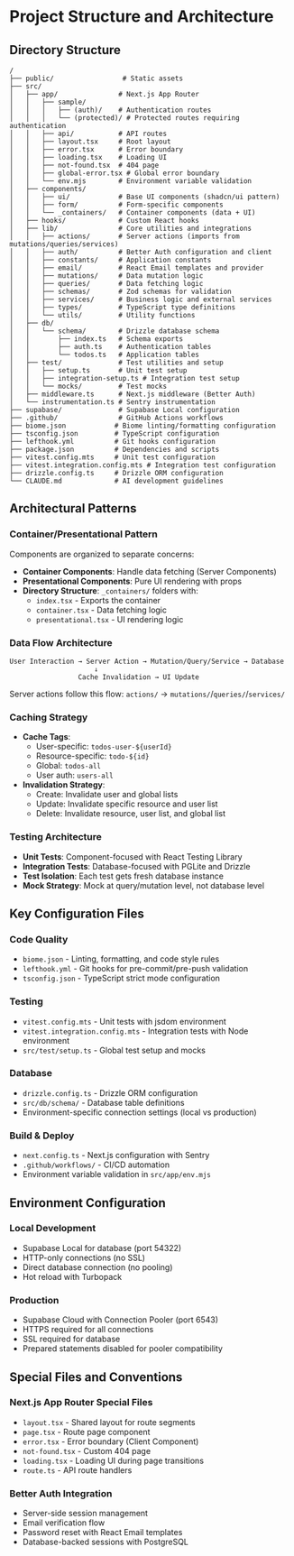 # Project Structure and Architecture

## Directory Structure

```
/
├── public/                 # Static assets
├── src/
│   ├── app/               # Next.js App Router
│   │   ├── sample/
│   │   │   ├── (auth)/    # Authentication routes
│   │   │   └── (protected)/ # Protected routes requiring authentication
│   │   ├── api/           # API routes
│   │   ├── layout.tsx     # Root layout
│   │   ├── error.tsx      # Error boundary
│   │   ├── loading.tsx    # Loading UI
│   │   ├── not-found.tsx  # 404 page
│   │   ├── global-error.tsx # Global error boundary
│   │   └── env.mjs        # Environment variable validation
│   ├── components/
│   │   ├── ui/            # Base UI components (shadcn/ui pattern)
│   │   ├── form/          # Form-specific components
│   │   └── _containers/   # Container components (data + UI)
│   ├── hooks/             # Custom React hooks
│   ├── lib/               # Core utilities and integrations
│   │   ├── actions/       # Server actions (imports from mutations/queries/services)
│   │   ├── auth/          # Better Auth configuration and client
│   │   ├── constants/     # Application constants
│   │   ├── email/         # React Email templates and provider
│   │   ├── mutations/     # Data mutation logic
│   │   ├── queries/       # Data fetching logic
│   │   ├── schemas/       # Zod schemas for validation
│   │   ├── services/      # Business logic and external services
│   │   ├── types/         # TypeScript type definitions
│   │   └── utils/         # Utility functions
│   ├── db/
│   │   └── schema/        # Drizzle database schema
│   │       ├── index.ts   # Schema exports
│   │       ├── auth.ts    # Authentication tables
│   │       └── todos.ts   # Application tables
│   ├── test/              # Test utilities and setup
│   │   ├── setup.ts       # Unit test setup
│   │   ├── integration-setup.ts # Integration test setup
│   │   └── mocks/         # Test mocks
│   ├── middleware.ts      # Next.js middleware (Better Auth)
│   └── instrumentation.ts # Sentry instrumentation
├── supabase/              # Supabase Local configuration
├── .github/               # GitHub Actions workflows
├── biome.json            # Biome linting/formatting configuration
├── tsconfig.json         # TypeScript configuration
├── lefthook.yml          # Git hooks configuration
├── package.json          # Dependencies and scripts
├── vitest.config.mts     # Unit test configuration
├── vitest.integration.config.mts # Integration test configuration
├── drizzle.config.ts     # Drizzle ORM configuration
└── CLAUDE.md             # AI development guidelines
```

## Architectural Patterns

### Container/Presentational Pattern
Components are organized to separate concerns:
- **Container Components**: Handle data fetching (Server Components)
- **Presentational Components**: Pure UI rendering with props
- **Directory Structure**: `_containers/` folders with:
  - `index.tsx` - Exports the container
  - `container.tsx` - Data fetching logic
  - `presentational.tsx` - UI rendering logic

### Data Flow Architecture
```
User Interaction → Server Action → Mutation/Query/Service → Database
                     ↓
                 Cache Invalidation → UI Update
```

Server actions follow this flow:
`actions/` → `mutations/`/`queries/`/`services/`

### Caching Strategy
- **Cache Tags**:
  - User-specific: `todos-user-${userId}`
  - Resource-specific: `todo-${id}`
  - Global: `todos-all`
  - User auth: `users-all`
- **Invalidation Strategy**:
  - Create: Invalidate user and global lists
  - Update: Invalidate specific resource and user list
  - Delete: Invalidate resource, user list, and global list

### Testing Architecture
- **Unit Tests**: Component-focused with React Testing Library
- **Integration Tests**: Database-focused with PGLite and Drizzle
- **Test Isolation**: Each test gets fresh database instance
- **Mock Strategy**: Mock at query/mutation level, not database level

## Key Configuration Files

### Code Quality
- `biome.json` - Linting, formatting, and code style rules
- `lefthook.yml` - Git hooks for pre-commit/pre-push validation
- `tsconfig.json` - TypeScript strict mode configuration

### Testing
- `vitest.config.mts` - Unit tests with jsdom environment
- `vitest.integration.config.mts` - Integration tests with Node environment
- `src/test/setup.ts` - Global test setup and mocks

### Database
- `drizzle.config.ts` - Drizzle ORM configuration
- `src/db/schema/` - Database table definitions
- Environment-specific connection settings (local vs production)

### Build & Deploy
- `next.config.ts` - Next.js configuration with Sentry
- `.github/workflows/` - CI/CD automation
- Environment variable validation in `src/app/env.mjs`

## Environment Configuration

### Local Development
- Supabase Local for database (port 54322)
- HTTP-only connections (no SSL)
- Direct database connection (no pooling)
- Hot reload with Turbopack

### Production
- Supabase Cloud with Connection Pooler (port 6543)
- HTTPS required for all connections
- SSL required for database
- Prepared statements disabled for pooler compatibility

## Special Files and Conventions

### Next.js App Router Special Files
- `layout.tsx` - Shared layout for route segments
- `page.tsx` - Route page component
- `error.tsx` - Error boundary (Client Component)
- `not-found.tsx` - Custom 404 page
- `loading.tsx` - Loading UI during page transitions
- `route.ts` - API route handlers

### Better Auth Integration
- Server-side session management
- Email verification flow
- Password reset with React Email templates
- Database-backed sessions with PostgreSQL